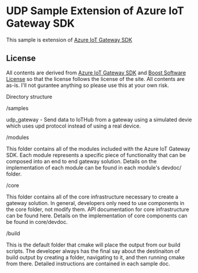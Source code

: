 # UDP Sample Extension of Azure IoT Gateway SDK
This sample is extension of [Azure IoT Gateway SDK](http://github.com/azure/azure-iot-gateway-sdk)

## License 
All contents are derived from [Azure IoT Gateway SDK](http://github.com/azure/azure-iot-gateway-sdk) and [Boost Software License](http://www.boost.org/users/license.html) so that the license follows the license of the site. 
All contents are as-is. I'll not gurantee anything so please use this at your own risk. 

Directory structure

/samples

udp_gateway - Send data to IoTHub from a gateway using a simulated devie which uses upd protocol instead of using a real device.    

/modules

This folder contains all of the modules included with the Azure IoT Gateway SDK. Each module represents a specific piece of functionality that can be composed into an end to end gateway solution. Details on the implementation of each module can be found in each module's devdoc/ folder.

/core

This folder contains all of the core infrastructure necessary to create a gateway solution. In general, developers only need to use components in the core folder, not modify them. API documentation for core infrastructure can be found here. Details on the implementation of core components can be found in core/devdoc.

/build

This is the default folder that cmake will place the output from our build scripts. The developer always has the final say about the destinaiton of build output by creating a folder, navigating to it, and then running cmake from there. Detailed instructions are contained in each sample doc.
